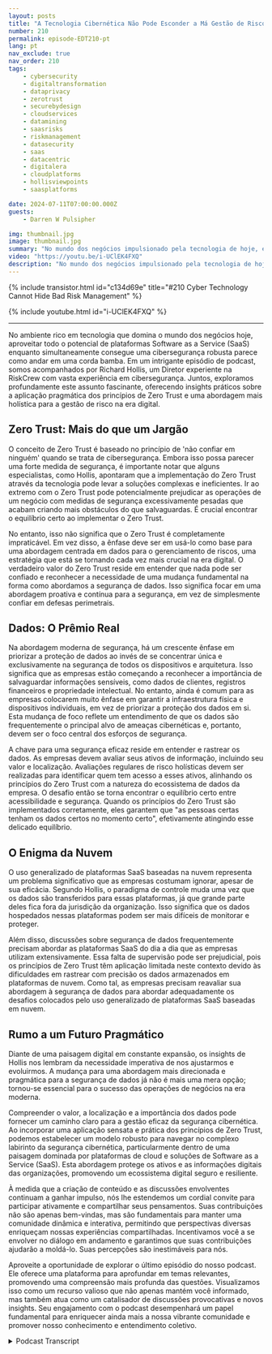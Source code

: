 ```yaml
---
layout: posts
title: "A Tecnologia Cibernética Não Pode Esconder a Má Gestão de Riscos"
number: 210
permalink: episode-EDT210-pt
lang: pt
nav_exclude: true
nav_order: 210
tags:
    - cybersecurity
    - digitaltransformation
    - dataprivacy
    - zerotrust
    - securebydesign
    - cloudservices
    - datamining
    - saasrisks
    - riskmanagement
    - datasecurity
    - saas
    - datacentric
    - digitalera
    - cloudplatforms
    - hollisviewpoints
    - saasplatforms

date: 2024-07-11T07:00:00.000Z
guests:
    - Darren W Pulsipher

img: thumbnail.jpg
image: thumbnail.jpg
summary: "No mundo dos negócios impulsionado pela tecnologia de hoje, equilibrar o uso de plataformas SaaS e manter uma robusta cibersegurança é como andar numa corda bamba. Neste episódio de podcast, conversamos com Richard Hollis, Diretor na RiskCrew, sobre a aplicação prática dos princípios de Zero Trust e uma abordagem holística para a gestão de riscos na era digital. Exploramos a importância da segurança centrada em dados, os desafios colocados pelas plataformas SaaS baseadas na nuvem e a necessidade de evoluir nossas estratégias de cibersegurança."
video: "https://youtu.be/i-UClEK4FXQ"
description: "No mundo dos negócios impulsionado pela tecnologia de hoje, equilibrar o uso de plataformas SaaS e manter uma robusta cibersegurança é como andar numa corda bamba. Neste episódio de podcast, conversamos com Richard Hollis, Diretor na RiskCrew, sobre a aplicação prática dos princípios de Zero Trust e uma abordagem holística para a gestão de riscos na era digital. Exploramos a importância da segurança centrada em dados, os desafios colocados pelas plataformas SaaS baseadas na nuvem e a necessidade de evoluir nossas estratégias de cibersegurança."
---
```


<div>
{% include transistor.html id="c134d69e" title="#210 Cyber Technology Cannot Hide Bad Risk Management" %}

{% include youtube.html id="i-UClEK4FXQ" %}
</div>

---

No ambiente rico em tecnologia que domina o mundo dos negócios hoje, aproveitar todo o potencial de plataformas Software as a Service (SaaS) enquanto simultaneamente consegue uma cibersegurança robusta parece como andar em uma corda bamba. Em um intrigante episódio de podcast, somos acompanhados por Richard Hollis, um Diretor experiente na RiskCrew com vasta experiência em cibersegurança. Juntos, exploramos profundamente este assunto fascinante, oferecendo insights práticos sobre a aplicação pragmática dos princípios de Zero Trust e uma abordagem mais holística para a gestão de risco na era digital.

## Zero Trust: Mais do que um Jargão

O conceito de Zero Trust é baseado no princípio de 'não confiar em ninguém' quando se trata de cibersegurança. Embora isso possa parecer uma forte medida de segurança, é importante notar que alguns especialistas, como Hollis, apontaram que a implementação do Zero Trust através da tecnologia pode levar a soluções complexas e ineficientes. Ir ao extremo com o Zero Trust pode potencialmente prejudicar as operações de um negócio com medidas de segurança excessivamente pesadas que acabam criando mais obstáculos do que salvaguardas. É crucial encontrar o equilíbrio certo ao implementar o Zero Trust.

No entanto, isso não significa que o Zero Trust é completamente impraticável. Em vez disso, a ênfase deve ser em usá-lo como base para uma abordagem centrada em dados para o gerenciamento de riscos, uma estratégia que está se tornando cada vez mais crucial na era digital. O verdadeiro valor do Zero Trust reside em entender que nada pode ser confiado e reconhecer a necessidade de uma mudança fundamental na forma como abordamos a segurança de dados. Isso significa focar em uma abordagem proativa e contínua para a segurança, em vez de simplesmente confiar em defesas perimetrais.

## Dados: O Prêmio Real

Na abordagem moderna de segurança, há um crescente ênfase em priorizar a proteção de dados ao invés de se concentrar única e exclusivamente na segurança de todos os dispositivos e arquitetura. Isso significa que as empresas estão começando a reconhecer a importância de salvaguardar informações sensíveis, como dados de clientes, registros financeiros e propriedade intelectual. No entanto, ainda é comum para as empresas colocarem muito ênfase em garantir a infraestrutura física e dispositivos individuais, em vez de priorizar a proteção dos dados em si. Esta mudança de foco reflete um entendimento de que os dados são frequentemente o principal alvo de ameaças cibernéticas e, portanto, devem ser o foco central dos esforços de segurança.

A chave para uma segurança eficaz reside em entender e rastrear os dados. As empresas devem avaliar seus ativos de informação, incluindo seu valor e localização. Avaliações regulares de risco holísticas devem ser realizadas para identificar quem tem acesso a esses ativos, alinhando os princípios do Zero Trust com a natureza do ecossistema de dados da empresa. O desafio então se torna encontrar o equilíbrio certo entre acessibilidade e segurança. Quando os princípios do Zero Trust são implementados corretamente, eles garantem que "as pessoas certas tenham os dados certos no momento certo", efetivamente atingindo esse delicado equilíbrio.

## O Enigma da Nuvem

O uso generalizado de plataformas SaaS baseadas na nuvem representa um problema significativo que as empresas costumam ignorar, apesar de sua eficácia. Segundo Hollis, o paradigma de controle muda uma vez que os dados são transferidos para essas plataformas, já que grande parte deles fica fora da jurisdição da organização. Isso significa que os dados hospedados nessas plataformas podem ser mais difíceis de monitorar e proteger.

Além disso, discussões sobre segurança de dados frequentemente precisam abordar as plataformas SaaS do dia a dia que as empresas utilizam extensivamente. Essa falta de supervisão pode ser prejudicial, pois os princípios de Zero Trust têm aplicação limitada neste contexto devido às dificuldades em rastrear com precisão os dados armazenados em plataformas de nuvem. Como tal, as empresas precisam reavaliar sua abordagem à segurança de dados para abordar adequadamente os desafios colocados pelo uso generalizado de plataformas SaaS baseadas em nuvem.

## Rumo a um Futuro Pragmático

Diante de uma paisagem digital em constante expansão, os insights de Hollis nos lembram da necessidade imperativa de nos ajustarmos e evoluirmos. A mudança para uma abordagem mais direcionada e pragmática para a segurança de dados já não é mais uma mera opção; tornou-se essencial para o sucesso das operações de negócios na era moderna.

Compreender o valor, a localização e a importância dos dados pode fornecer um caminho claro para a gestão eficaz da segurança cibernética. Ao incorporar uma aplicação sensata e prática dos princípios de Zero Trust, podemos estabelecer um modelo robusto para navegar no complexo labirinto da segurança cibernética, particularmente dentro de uma paisagem dominada por plataformas de cloud e soluções de Software as a Service (SaaS). Esta abordagem protege os ativos e as informações digitais das organizações, promovendo um ecossistema digital seguro e resiliente.

À medida que a criação de conteúdo e as discussões envolventes continuam a ganhar impulso, nós lhe estendemos um cordial convite para participar ativamente e compartilhar seus pensamentos. Suas contribuições não são apenas bem-vindas, mas são fundamentais para manter uma comunidade dinâmica e interativa, permitindo que perspectivas diversas enriqueçam nossas experiências compartilhadas. Incentivamos você a se envolver no diálogo em andamento e garantimos que suas contribuições ajudarão a moldá-lo. Suas percepções são inestimáveis para nós.

Aproveite a oportunidade de explorar o último episódio do nosso podcast. Ele oferece uma plataforma para aprofundar em temas relevantes, promovendo uma compreensão mais profunda das questões. Visualizamos isso como um recurso valioso que não apenas mantém você informado, mas também atua como um catalisador de discussões provocativas e novos insights. Seu engajamento com o podcast desempenhará um papel fundamental para enriquecer ainda mais a nossa vibrante comunidade e promover nosso conhecimento e entendimento coletivo.



<details>
<summary> Podcast Transcript </summary>

<p></p>

</details>
